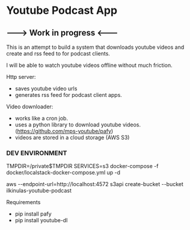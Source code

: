 # Youtube Podcast App

## ---> Work in progress <--- 


This is an attempt to build a system that downloads youtube videos
and create and rss feed to for podcast clients. 

I will be able to watch youtube videos offline without much friction. 

Http server:

* saves youtube video urls
* generates rss feed for podcast client apps.


Video downloader:
* works like a cron job.
* uses a python library to download youtube videos. (https://github.com/mps-youtube/pafy)
* videos are stored in a cloud storage (AWS S3)


### DEV ENVIRONMENT
 TMPDIR=/private$TMPDIR SERVICES=s3 docker-compose -f docker/localstack-docker-compose.yml up -d
 
 aws --endpoint-url=http://localhost:4572 s3api create-bucket --bucket ilkinulas-youtube-podcast 

Requirements
 * pip install pafy
 * pip install youtube-dl
